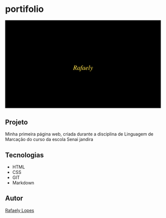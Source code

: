 # portifolio

![](./preview.png)

## Projeto
Minha primeira página web, criada durante a disciplina de Linguagem de Marcação do curso da escola Senai jandira

## Tecnologias
* HTML
* CSS
* GIT
* Markdown

## Autor 
[Rafaely Lopes](https://www.linkedin.com/in/rafaelylopess)